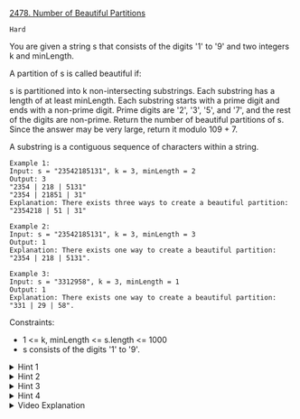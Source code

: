[2478. Number of Beautiful Partitions](https://leetcode.com/problems/number-of-beautiful-partitions/)

`Hard`

You are given a string s that consists of the digits '1' to '9' and two integers k and minLength.

A partition of s is called beautiful if:

s is partitioned into k non-intersecting substrings.
Each substring has a length of at least minLength.
Each substring starts with a prime digit and ends with a non-prime digit. Prime digits are '2', '3', '5', and '7', and the rest of the digits are non-prime.
Return the number of beautiful partitions of s. Since the answer may be very large, return it modulo 109 + 7.

A substring is a contiguous sequence of characters within a string.

```
Example 1:
Input: s = "23542185131", k = 3, minLength = 2
Output: 3
"2354 | 218 | 5131"
"2354 | 21851 | 31"
Explanation: There exists three ways to create a beautiful partition:
"2354218 | 51 | 31"

Example 2:
Input: s = "23542185131", k = 3, minLength = 3
Output: 1
Explanation: There exists one way to create a beautiful partition: "2354 | 218 | 5131".

Example 3:
Input: s = "3312958", k = 3, minLength = 1
Output: 1
Explanation: There exists one way to create a beautiful partition: "331 | 29 | 58".
```

Constraints:

- 1 <= k, minLength <= s.length <= 1000
- s consists of the digits '1' to '9'.

<details>
<summary>Hint 1</summary>

For every index with composite value and every possible size of a partition, try to count the number of possible beautiful partitions.
</details>

<details>
<summary>Hint 2</summary>

Try to come up with O(n^2*k) dynamic programming solution.
</details>

<details>
<summary>Hint 3</summary>

To improve time complexity, one should notice that we can use two pointers to find the closest index with a prime value that is at least minLength away.
</details>

<details>
<summary>Hint 4</summary>

With prefix sum, we can maintain the sum of every possible beautiful partition before that index.
</details>

<details>
<summary>Video Explanation</summary>

[Huifeng Guan](https://www.youtube.com/watch?v=muH2eZVia0E)
</details>